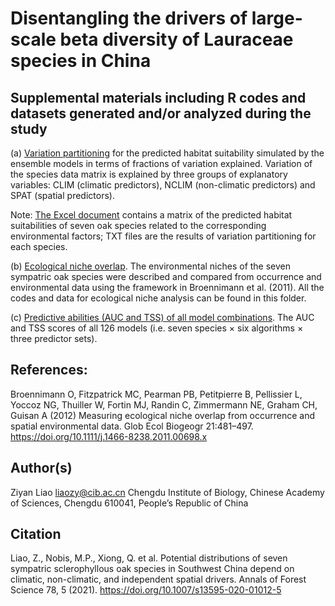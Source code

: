 # Disentangling the drivers of large-scale beta diversity of Lauraceae species in China

## Supplemental materials including R codes and datasets generated and/or analyzed during the study

(a) [Variation partitioning](https://github.com/optiforziyan/Oak_Liao_et_al_2020_AFS/tree/master/Variation%20partitioning) 
for the predicted habitat suitability simulated by the ensemble models in terms of fractions of variation explained. Variation of the species data matrix is explained by three groups of explanatory variables: CLIM (climatic predictors), NCLIM (non-climatic predictors) and SPAT (spatial predictors).

Note:
[The Excel document](https://github.com/optiforziyan/Oak_Liao_et_al_2020_AFS/blob/master/Variation%20partitioning/Occurrence_probability_matrix.xlsx)
contains a matrix of the predicted habitat suitabilities of seven oak species related to the corresponding environmental factors; TXT files are the results of variation partitioning for each species.

(b) [Ecological niche overlap](https://github.com/optiforziyan/Oak_Liao_et_al_2020_AFS/tree/master/Ecological%20niche%20overlap). The environmental niches of the seven sympatric oak species were described and compared from occurrence and environmental data using the framework in Broennimann et al. (2011). All the codes and data for ecological niche analysis can be found in this folder.

(c) [Predictive abilities (AUC and TSS) of all model combinations](https://github.com/optiforziyan/Oak_Liao_et_al_2020_AFS/blob/master/Liao_et_al_2020_AFSC_AppendixS2.xls). The AUC and TSS scores of all 126 models (i.e. seven species × six algorithms × three predictor sets).

## References: 
Broennimann O, Fitzpatrick MC, Pearman PB, Petitpierre B, Pellissier L, Yoccoz NG, Thuiller W, Fortin MJ, Randin C, Zimmermann NE, Graham CH, Guisan A (2012) Measuring ecological niche overlap from occurrence and spatial environmental data. Glob Ecol Biogeogr 21:481–497. https://doi.org/10.1111/j.1466-8238.2011.00698.x


## Author(s)

Ziyan Liao liaozy@cib.ac.cn
Chengdu Institute of Biology, Chinese Academy of Sciences, Chengdu 610041, People’s Republic of China


## Citation
Liao, Z., Nobis, M.P., Xiong, Q. et al. Potential distributions of seven sympatric sclerophyllous oak species in Southwest China depend on climatic, non-climatic, and independent spatial drivers. Annals of Forest Science 78, 5 (2021). https://doi.org/10.1007/s13595-020-01012-5


